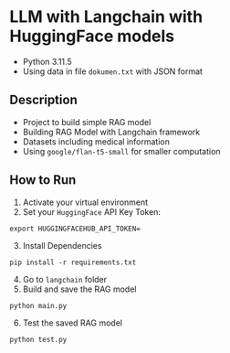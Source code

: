 # LLM with Langchain with HuggingFace models

- Python 3.11.5
- Using data in file `dokumen.txt` with JSON format

## Description
- Project to build simple RAG model
- Building RAG Model with Langchain framework
- Datasets including medical information
- Using `google/flan-t5-small` for smaller computation

## How to Run
1. Activate your virtual environment
2. Set your `HuggingFace` API Key Token:
```
export HUGGINGFACEHUB_API_TOKEN=
```
3. Install Dependencies
```
pip install -r requirements.txt
```
4. Go to `langchain` folder
5. Build and save the RAG model
```
python main.py
```
6. Test the saved RAG model
```
python test.py
```